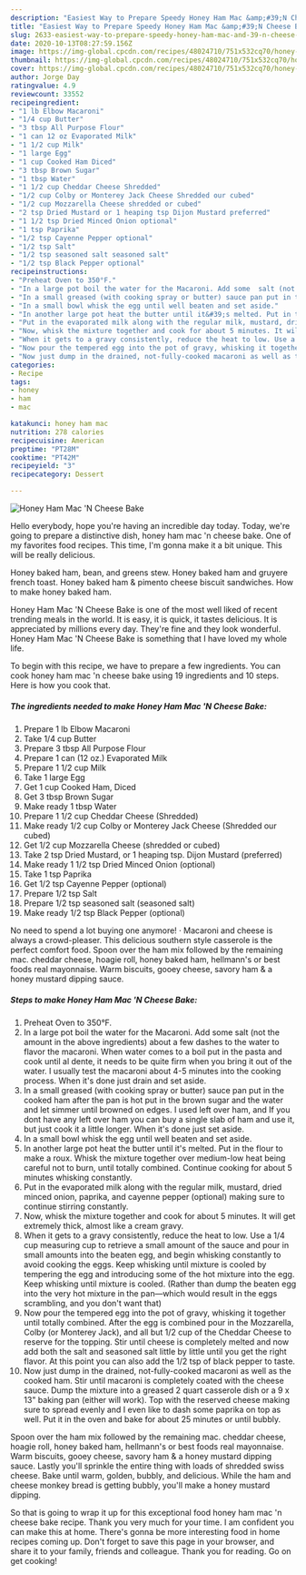 ```yaml
---
description: "Easiest Way to Prepare Speedy Honey Ham Mac &amp;#39;N Cheese Bake"
title: "Easiest Way to Prepare Speedy Honey Ham Mac &amp;#39;N Cheese Bake"
slug: 2633-easiest-way-to-prepare-speedy-honey-ham-mac-and-39-n-cheese-bake
date: 2020-10-13T08:27:59.156Z
image: https://img-global.cpcdn.com/recipes/48024710/751x532cq70/honey-ham-mac-n-cheese-bake-recipe-main-photo.jpg
thumbnail: https://img-global.cpcdn.com/recipes/48024710/751x532cq70/honey-ham-mac-n-cheese-bake-recipe-main-photo.jpg
cover: https://img-global.cpcdn.com/recipes/48024710/751x532cq70/honey-ham-mac-n-cheese-bake-recipe-main-photo.jpg
author: Jorge Day
ratingvalue: 4.9
reviewcount: 33552
recipeingredient:
- "1 lb Elbow Macaroni"
- "1/4 cup Butter"
- "3 tbsp All Purpose Flour"
- "1 can 12 oz Evaporated Milk"
- "1 1/2 cup Milk"
- "1 large Egg"
- "1 cup Cooked Ham Diced"
- "3 tbsp Brown Sugar"
- "1 tbsp Water"
- "1 1/2 cup Cheddar Cheese Shredded"
- "1/2 cup Colby or Monterey Jack Cheese Shredded our cubed"
- "1/2 cup Mozzarella Cheese shredded or cubed"
- "2 tsp Dried Mustard or 1 heaping tsp Dijon Mustard preferred"
- "1 1/2 tsp Dried Minced Onion optional"
- "1 tsp Paprika"
- "1/2 tsp Cayenne Pepper optional"
- "1/2 tsp Salt"
- "1/2 tsp seasoned salt seasoned salt"
- "1/2 tsp Black Pepper optional"
recipeinstructions:
- "Preheat Oven to 350°F."
- "In a large pot boil the water for the Macaroni. Add some  salt (not the amount in the above ingredients) about a few dashes to the water to flavor the macaroni. When water comes to a boil put in the pasta and cook until al dente, it needs to be quite firm when you bring it out of the water. I usually test the macaroni about 4-5 minutes into the cooking process. When it&#39;s done just drain and set aside."
- "In a small greased (with cooking spray or butter) sauce pan put in the cooked ham after the pan is hot put in the brown sugar and the water and let simmer until browned on edges. I used left over ham, and If you dont have any left over ham you can buy a single slab of ham and use it, but just cook it a little longer. When it&#39;s done just set aside."
- "In a small bowl whisk the egg until well beaten and set aside."
- "In another large pot heat the butter until it&#39;s melted. Put in the flour to make a roux. Whisk the mixture together over medium-low heat being careful not to burn, until totally combined. Continue cooking for about 5 minutes whisking constantly."
- "Put in the evaporated milk along with the regular milk, mustard, dried minced onion, paprika, and cayenne pepper (optional) making sure to continue stirring constantly."
- "Now, whisk the mixture together and cook for about 5 minutes. It will get extremely thick, almost like a cream gravy."
- "When it gets to a gravy consistently, reduce the heat to low. Use a 1/4 cup measuring cup to retrieve a small amount of the sauce and pour in small amounts into the beaten egg, and begin whisking constantly to avoid cooking the eggs. Keep whisking until mixture is cooled by tempering the egg and introducing some of the hot mixture into the egg. Keep whisking until mixture is cooled. (Rather than dump the beaten egg into the very hot mixture in the pan—which would result in the eggs scrambling, and you don&#39;t want that)"
- "Now pour the tempered egg into the pot of gravy, whisking it together until totally combined. After the egg is combined pour in the Mozzarella, Colby (or Monterey Jack), and all but 1/2 cup of the Cheddar Cheese to reserve for the topping. Stir until cheese is completely melted and now add both the salt and seasoned salt little by little until you get the right flavor. At this point you can also add the 1/2 tsp of black pepper to taste."
- "Now just dump in the drained, not-fully-cooked macaroni as well as the cooked ham. Stir until macaroni is completely coated with the cheese sauce. Dump the mixture into a greased 2 quart casserole dish or a 9 x 13&#34; baking pan (either will work). Top with the reserved cheese making sure to spread evenly and I even like to dash some paprika on top as well. Put it in the oven and bake for about 25 minutes or until bubbly."
categories:
- Recipe
tags:
- honey
- ham
- mac

katakunci: honey ham mac 
nutrition: 278 calories
recipecuisine: American
preptime: "PT28M"
cooktime: "PT42M"
recipeyield: "3"
recipecategory: Dessert

---
```



![Honey Ham Mac &#39;N Cheese Bake](https://img-global.cpcdn.com/recipes/48024710/751x532cq70/honey-ham-mac-n-cheese-bake-recipe-main-photo.jpg)

Hello everybody, hope you're having an incredible day today. Today, we're going to prepare a distinctive dish, honey ham mac &#39;n cheese bake. One of my favorites food recipes. This time, I'm gonna make it a bit unique. This will be really delicious.

Honey baked ham, bean, and greens stew. Honey baked ham and gruyere french toast. Honey baked ham &amp; pimento cheese biscuit sandwiches. How to make honey baked ham.

Honey Ham Mac &#39;N Cheese Bake is one of the most well liked of recent trending meals in the world. It is easy, it is quick, it tastes delicious. It is appreciated by millions every day. They're fine and they look wonderful. Honey Ham Mac &#39;N Cheese Bake is something that I have loved my whole life.


To begin with this recipe, we have to prepare a few ingredients. You can cook honey ham mac &#39;n cheese bake using 19 ingredients and 10 steps. Here is how you cook that.

<!--inarticleads1-->

##### The ingredients needed to make Honey Ham Mac &#39;N Cheese Bake:

1. Prepare 1 lb Elbow Macaroni
1. Take 1/4 cup Butter
1. Prepare 3 tbsp All Purpose Flour
1. Prepare 1 can (12 oz.) Evaporated Milk
1. Prepare 1 1/2 cup Milk
1. Take 1 large Egg
1. Get 1 cup Cooked Ham, Diced
1. Get 3 tbsp Brown Sugar
1. Make ready 1 tbsp Water
1. Prepare 1 1/2 cup Cheddar Cheese (Shredded)
1. Make ready 1/2 cup Colby or Monterey Jack Cheese (Shredded our cubed)
1. Get 1/2 cup Mozzarella Cheese (shredded or cubed)
1. Take 2 tsp Dried Mustard, or 1 heaping tsp. Dijon Mustard (preferred)
1. Make ready 1 1/2 tsp Dried Minced Onion (optional)
1. Take 1 tsp Paprika
1. Get 1/2 tsp Cayenne Pepper (optional)
1. Prepare 1/2 tsp Salt
1. Prepare 1/2 tsp seasoned salt (seasoned salt)
1. Make ready 1/2 tsp Black Pepper (optional)


No need to spend a lot buying one anymore! · Macaroni and cheese is always a crowd-pleaser. This delicious southern style casserole is the perfect comfort food. Spoon over the ham mix followed by the remaining mac. cheddar cheese, hoagie roll, honey baked ham, hellmann&#39;s or best foods real mayonnaise. Warm biscuits, gooey cheese, savory ham &amp; a honey mustard dipping sauce. 

<!--inarticleads2-->

##### Steps to make Honey Ham Mac &#39;N Cheese Bake:

1. Preheat Oven to 350°F.
1. In a large pot boil the water for the Macaroni. Add some  salt (not the amount in the above ingredients) about a few dashes to the water to flavor the macaroni. When water comes to a boil put in the pasta and cook until al dente, it needs to be quite firm when you bring it out of the water. I usually test the macaroni about 4-5 minutes into the cooking process. When it&#39;s done just drain and set aside.
1. In a small greased (with cooking spray or butter) sauce pan put in the cooked ham after the pan is hot put in the brown sugar and the water and let simmer until browned on edges. I used left over ham, and If you dont have any left over ham you can buy a single slab of ham and use it, but just cook it a little longer. When it&#39;s done just set aside.
1. In a small bowl whisk the egg until well beaten and set aside.
1. In another large pot heat the butter until it&#39;s melted. Put in the flour to make a roux. Whisk the mixture together over medium-low heat being careful not to burn, until totally combined. Continue cooking for about 5 minutes whisking constantly.
1. Put in the evaporated milk along with the regular milk, mustard, dried minced onion, paprika, and cayenne pepper (optional) making sure to continue stirring constantly.
1. Now, whisk the mixture together and cook for about 5 minutes. It will get extremely thick, almost like a cream gravy.
1. When it gets to a gravy consistently, reduce the heat to low. Use a 1/4 cup measuring cup to retrieve a small amount of the sauce and pour in small amounts into the beaten egg, and begin whisking constantly to avoid cooking the eggs. Keep whisking until mixture is cooled by tempering the egg and introducing some of the hot mixture into the egg. Keep whisking until mixture is cooled. (Rather than dump the beaten egg into the very hot mixture in the pan—which would result in the eggs scrambling, and you don&#39;t want that)
1. Now pour the tempered egg into the pot of gravy, whisking it together until totally combined. After the egg is combined pour in the Mozzarella, Colby (or Monterey Jack), and all but 1/2 cup of the Cheddar Cheese to reserve for the topping. Stir until cheese is completely melted and now add both the salt and seasoned salt little by little until you get the right flavor. At this point you can also add the 1/2 tsp of black pepper to taste.
1. Now just dump in the drained, not-fully-cooked macaroni as well as the cooked ham. Stir until macaroni is completely coated with the cheese sauce. Dump the mixture into a greased 2 quart casserole dish or a 9 x 13&#34; baking pan (either will work). Top with the reserved cheese making sure to spread evenly and I even like to dash some paprika on top as well. Put it in the oven and bake for about 25 minutes or until bubbly.


Spoon over the ham mix followed by the remaining mac. cheddar cheese, hoagie roll, honey baked ham, hellmann&#39;s or best foods real mayonnaise. Warm biscuits, gooey cheese, savory ham &amp; a honey mustard dipping sauce. Lastly you&#39;ll sprinkle the entire thing with loads of shredded swiss cheese. Bake until warm, golden, bubbly, and delicious. While the ham and cheese monkey bread is getting bubbly, you&#39;ll make a honey mustard dipping. 

So that is going to wrap it up for this exceptional food honey ham mac &#39;n cheese bake recipe. Thank you very much for your time. I am confident you can make this at home. There's gonna be more interesting food in home recipes coming up. Don't forget to save this page in your browser, and share it to your family, friends and colleague. Thank you for reading. Go on get cooking!
